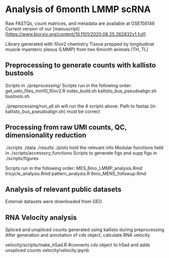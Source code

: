  # Analysis of 6month LMMP scRNA

Raw FASTQs, count matrices, and metadata are available at GSE156146
Current version of our [manuscript][https://www.biorxiv.org/content/10.1101/2020.08.25.262832v1.full]

Library generated with 10xv2 chemistry
Tissue prepped by longitudinal muscle myenteric plexus (LMMP) from two 6month animals (TH, TL)
 
## Preprocessing to generate counts with kallisto bustools
Scripts in ./preprocessing/
Scripts run in the following order:
get_velo_files_mm10_10xv2.R
  index_build.sh
    kallisto_bus_pseudoalign.sh
      bustools.sh
      
./preprocessing/run_all.sh will run the 4 scripts above. Path to fastqs 
  (in kallisto_bus_pseudoalign.sh) must be correct

## Processing from raw UMI counts, QC, dimensionality reduction
./scripts ./data ./results ./plots hold the relevant info
Modular functions held in ./scripts/accessory_functions
Scripts to generate figs and supp figs in ./scripts/figures

Scripts run in the following order: 
MES_6mo_LMMP_analysis.Rmd
  tricycle_analysis.Rmd
    pattern_analysis.R
  6mo_MENS_followup.Rmd
  
  
## Analysis of relevant public datasets
External datasets were downloaded from GEO


## RNA Velocity analysis
Spliced and unspliced counts generated using kallisto during preprocessing
After generation and annotation of cds object, calculate RNA velocity

velocity/scripts/make_h5ad.R #converts cds object to h5ad and adds unspliced counts
  velocity/velocity.ipynb

